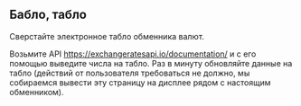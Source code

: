 ## Бабло, табло

Сверстайте электронное табло обменника валют.

Возьмите API https://exchangeratesapi.io/documentation/ и с его помощью выведите числа на табло. Раз в минуту обновляйте данные на табло (действий от пользователя требоваться не должно, мы собираемся вывести эту страницу на дисплее рядом с настоящим обменником).